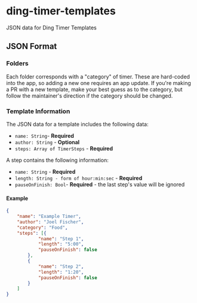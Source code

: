 # ding-timer-templates
JSON data for Ding Timer Templates

## JSON Format

### Folders
Each folder corresponds with a "category" of timer. These are hard-coded into the app, so adding a new one requires an app update. If you're making a PR with a new template, make your best guess as to the category, but follow the maintainer's direction if the category should be changed.

### Template Information
The JSON data for a template includes the following data:

* `name: String`- **Required**
* `author: String` - **Optional**
* `steps: Array of TimerSteps` - **Required**

A step contains the following information:

* `name: String` - **Required**
* `length: String - form of hour:min:sec` - **Required**
* `pauseOnFinish: Bool`- **Required** - the last step's value will be ignored

#### Example
```json
{
	"name": "Example Timer",
	"author": "Joel Fischer",
	"category": "Food",
	"steps": [{
			"name": "Step 1",
			"length": "5:00",
			"pauseOnFinish": false
		},
		{
			"name": "Step 2",
			"length": "1:20",
			"pauseOnFinish": false
		}
	]
}
```
